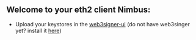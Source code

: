 ## Welcome to your eth2 client Nimbus:

- Upload your keystores in the [web3signer-ui](http://ui.web3signer.dappnode?signer_url=http://web3signer.web3signer.dappnode:9000) (do not have web3singer yet? install it [here](http://my.dappnode/#/installer/web3signer.dnp.dappnode.eth))
